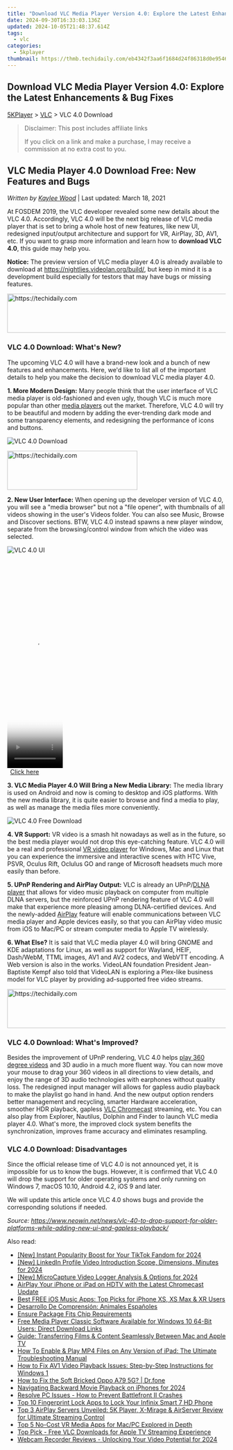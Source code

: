 ```yaml
---
title: "Download VLC Media Player Version 4.0: Explore the Latest Enhancements & Bug Fixes"
date: 2024-09-30T16:33:03.136Z
updated: 2024-10-05T21:48:37.614Z
tags:
  - vlc
categories:
  - 5kplayer
thumbnail: https://thmb.techidaily.com/eb4342f3aa6f1684d24f86318d0e954640b0c7c9aedf2dd2ccacfdac421d6e8a.jpg
---
```


## Download VLC Media Player Version 4.0: Explore the Latest Enhancements & Bug Fixes

[5KPlayer](https://tools.techidaily.com/5kplayer/products/) \> [VLC](https://tools.techidaily.com/5kplayer/products/) \> VLC 4.0 Download

>  Disclaimer: This post includes affiliate links
>
>  If you click on a link and make a purchase, I may receive a commission at no extra cost to you.
>

## VLC Media Player 4.0 Download Free: New Features and Bugs

 _Written by [Kaylee Wood](https://www.quora.com/profile/Amanda-Hu-21)_ | Last updated: March 18, 2021 

At FOSDEM 2019, the VLC developer revealed some new details about the VLC 4.0\. Accordingly, VLC 4.0 will be the next big release of VLC media player that is set to bring a whole host of new features, like new UI, redesigned input/output architecture and support for VR, AirPlay, 3D, AV1, etc. If you want to grasp more information and learn how to **download VLC 4.0**, this guide may help you.

**Notice:** The preview version of VLC media player 4.0 is already available to download at https://nightlies.videolan.org/build/, but keep in mind it is a development build especially for testors that may have bugs or missing features.

<!-- affiliate ads begin -->
<a href="https://appsumo.8odi.net/c/5597632/2049391/7443" target="_top" id="2049391">
  <img src="//a.impactradius-go.com/display-ad/7443-2049391" border="0" alt="https://techidaily.com" width="728" height="90"/>
</a>
<img height="0" width="0" src="https://appsumo.8odi.net/i/5597632/2049391/7443" style="position:absolute;visibility:hidden;" border="0" />
<!-- affiliate ads end -->

### VLC 4.0 Download: What's New?

The upcoming VLC 4.0 will have a brand-new look and a bunch of new features and enhancements. Here, we'd like to list all of the important details to help you make the decision to download VLC media player 4.0.

**1\. More Modern Design:** Many people think that the user interface of VLC media player is old-fashioned and even ugly, though VLC is much more popular than other [media players](https://tools.techidaily.com/5kplayer/video-music-player/) out the market. Therefore, VLC 4.0 will try to be beautiful and modern by adding the ever-trending dark mode and some transparency elements, and redesigning the performance of icons and buttons.

![VLC 4.0 Download](https://www.5kplayer.com/vlc/img/vlc-4-0-ui.jpg) 

<!-- affiliate ads begin -->
<a href="https://aligracehair.sjv.io/c/5597632/1896541/19272" target="_top" id="1896541">
  <img src="//a.impactradius-go.com/display-ad/19272-1896541" border="0" alt="https://techidaily.com" width="300" height="90"/>
</a>
<img height="0" width="0" src="https://aligracehair.sjv.io/i/5597632/1896541/19272" style="position:absolute;visibility:hidden;" border="0" />
<!-- affiliate ads end -->

**2\. New User Interface:** When opening up the developer version of VLC 4.0, you will see a "media browser" but not a "file opener", with thumbnails of all videos showing in the user's Videos folder. You can also see Music, Browse and Discover sections. BTW, VLC 4.0 instead spawns a new player window, separate from the browsing/control window from which the video was selected.

![VLC 4.0 UI](https://www.5kplayer.com/vlc/img/vlc-4.jpg)

<!-- affiliate ads begin -->
<span id="1993647">
					<video width="128" height="480" style="cursor:pointer"
           poster="//a.impactradius-go.com/display-clicktoplayimage/1993647.png"
           onclick="if(!this.playClicked){this.play();this.setAttribute('controls',true);this.playClicked=true;}">
	   <source src="//a.impactradius-go.com/display-ad/22993-1993647">
	   <img src="//a.impactradius-go.com/display-clicktoplayimage/1993647.png" style="border: none; height: 100%; width: 100%; object-fit: contain">
	</video>
	<div style="width:80px;text-align:center"><a href="javascript:window.open(decodeURIComponent('https%3A%2F%2Fhomestyler.sjv.io%2Fc%2F5597632%2F1993647%2F22993'), '_blank');void(0);">Click here</a></div>
</span>
<img height="0" width="0" src="https://imp.pxf.io/i/5597632/1993647/22993" style="position:absolute;visibility:hidden;" border="0" />
<!-- affiliate ads end -->

**3\. VLC Media Player 4.0 Will Bring a New Media Library:** The media library is used on Android and now is coming to desktop and iOS platforms. With the new media library, it is quite easier to browse and find a media to play, as well as manage the media files more conveniently.

![VLC 4.0 Free Download](https://www.5kplayer.com/vlc/img/vlc-4.0-library.jpg) 

**4\. VR Support:** VR video is a smash hit nowadays as well as in the future, so the best media player would not drop this eye-catching feature. VLC 4.0 will be a real and professional [VR video player](https://tools.techidaily.com/5kplayer/video-music-player/) for Windows, Mac and Linux that you can experience the immersive and interactive scenes with HTC Vive, PSVR, Oculus Rift, Oclulus GO and range of Microsoft headsets much more easily than before.

**5\. UPnP Rendering and AirPlay Output:** VLC is already an UPnP/[DLNA player](https://tools.techidaily.com/5kplayer/dlna/) that allows for video music playback on computer from multiple DLNA servers, but the reinforced UPnP rendering feature of VLC 4.0 will make that experience more pleasing among DLNA-certified devices. And the newly-added [AirPlay](https://tools.techidaily.com/5kplayer/airplay/) feature will enable communications between VLC media player and Apple devices easily, so that you can AirPlay video music from iOS to Mac/PC or stream computer media to Apple TV wirelessly.

**6\. What Else?** It is said that VLC media player 4.0 will bring GNOME and KDE adaptations for Linux, as well as support for Wayland, HEIF, Dash/WebM, TTML images, AV1 and AV2 codecs, and WebVTT encoding. A Web version is also in the works. VideoLAN foundation President Jean-Baptiste Kempf also told that VideoLAN is exploring a Plex-like business model for VLC player by providing ad-supported free video streams.

<!-- affiliate ads begin -->
<a href="https://dhgate.sjv.io/c/5597632/1172027/12108" target="_top" id="1172027">
  <img src="//a.impactradius-go.com/display-ad/12108-1172027" border="0" alt="https://techidaily.com" width="728" height="90"/>
</a>
<img height="0" width="0" src="https://dhgate.sjv.io/i/5597632/1172027/12108" style="position:absolute;visibility:hidden;" border="0" />
<!-- affiliate ads end -->

### VLC 4.0 Download: What's Improved?

Besides the improvement of UPnP rendering, VLC 4.0 helps [play 360 degree videos](https://tools.techidaily.com/5kplayer/video-music-player/) and 3D audio in a much more fluent way. You can now move your mouse to drag your 360 videos in all directions to view details, and enjoy the range of 3D audio technologies with earphones without quality loss. The redesigned input manager will allows for gapless audio playback to make the playlist go hand in hand. And the new output option renders better management and recycling, smarter Hardware acceleration, smoother HDR playback, gapless [VLC Chromecast](https://tools.techidaily.com/5kplayer/products/) streaming, etc. You can also play from Explorer, Nautilus, Dolphin and Finder to launch VLC media player 4.0\. What's more, the improved clock system benefits the synchronization, improves frame accuracy and eliminates resampling.

### VLC 4.0 Download: Disadvantages

Since the official release time of VLC 4.0 is not announced yet, it is impossible for us to know the bugs. However, it is confirmed that VLC 4.0 will drop the support for older operating systems and only running on Windows 7, macOS 10.10, Android 4.2, iOS 9 and later.

We will update this article once VLC 4.0 shows bugs and provide the corresponding solutions if needed.

_Source: https://www.neowin.net/news/vlc-40-to-drop-support-for-older-platforms-while-adding-new-ui-and-gapless-playback/_

<ins class="adsbygoogle"
     style="display:block"
     data-ad-format="autorelaxed"
     data-ad-client="ca-pub-7571918770474297"
     data-ad-slot="1223367746"></ins>

<ins class="adsbygoogle"
     style="display:block"
     data-ad-client="ca-pub-7571918770474297"
     data-ad-slot="8358498916"
     data-ad-format="auto"
     data-full-width-responsive="true"></ins>

<span class="atpl-alsoreadstyle">Also read:</span>
<div><ul>
<li><a href="https://tiktok-video-recordings.techidaily.com/new-instant-popularity-boost-for-your-tiktok-fandom-for-2024/"><u>[New] Instant Popularity Boost for Your TikTok Fandom for 2024</u></a></li>
<li><a href="https://facebook-video-files.techidaily.com/new-linkedin-profile-video-introduction-scope-dimensions-minutes-for-2024/"><u>[New] LinkedIn Profile Video Introduction Scope, Dimensions, Minutes for 2024</u></a></li>
<li><a href="https://video-capture.techidaily.com/new-microcapture-video-logger-analysis-and-options-for-2024/"><u>[New] MicroCapture Video Logger Analysis & Options for 2024</u></a></li>
<li><a href="https://media-tips.techidaily.com/airplay-your-iphone-or-ipad-on-hdtv-with-the-latest-chromecast-update/"><u>AirPlay Your iPhone or iPad on HDTV with the Latest Chromecast Update</u></a></li>
<li><a href="https://media-tips.techidaily.com/best-free-ios-music-apps-top-picks-for-iphone-xs-xs-max-and-xr-users/"><u>Best FREE iOS Music Apps: Top Picks for iPhone XS, XS Max & XR Users</u></a></li>
<li><a href="https://mondly-stories.techidaily.com/desarrollo-de-comprension-animales-espanoles/"><u>Desarrollo De Comprensión: Animales Españoles</u></a></li>
<li><a href="https://driver-install.techidaily.com/ensure-package-fits-chip-requirements/"><u>Ensure Package Fits Chip Requirements</u></a></li>
<li><a href="https://media-tips.techidaily.com/free-media-player-classic-software-available-for-windows-10-64-bit-users-direct-download-links/"><u>Free Media Player Classic Software Available for Windows 10 64-Bit Users: Direct Download Links</u></a></li>
<li><a href="https://media-tips.techidaily.com/guide-transferring-films-and-content-seamlessly-between-mac-and-apple-tv/"><u>Guide: Transferring Films & Content Seamlessly Between Mac and Apple TV</u></a></li>
<li><a href="https://media-tips.techidaily.com/how-to-enable-and-play-mp4-files-on-any-version-of-ipad-the-ultimate-troubleshooting-manual/"><u>How To Enable & Play MP4 Files on Any Version of iPad: The Ultimate Troubleshooting Manual</u></a></li>
<li><a href="https://media-tips.techidaily.com/how-to-fix-av1-video-playback-issues-step-by-step-instructions-for-windows-1/"><u>How to Fix AV1 Video Playback Issues: Step-by-Step Instructions for Windows 1</u></a></li>
<li><a href="https://fix-guide.techidaily.com/how-to-fix-the-soft-bricked-oppo-a79-5g-drfone-by-drfone-fix-android-problems-fix-android-problems/"><u>How to Fix the Soft Bricked Oppo A79 5G? | Dr.fone</u></a></li>
<li><a href="https://extra-skills.techidaily.com/navigating-backward-movie-playback-on-iphones-for-2024/"><u>Navigating Backward Movie Playback on iPhones for 2024</u></a></li>
<li><a href="https://win-answers.techidaily.com/resolve-pc-issues-how-to-prevent-battlefront-ii-crashes/"><u>Resolve PC Issues - How to Prevent Battlefront II Crashes</u></a></li>
<li><a href="https://unlock-android.techidaily.com/top-10-fingerprint-lock-apps-to-lock-your-infinix-smart-7-hd-phone-by-drfone-android/"><u>Top 10 Fingerprint Lock Apps to Lock Your Infinix Smart 7 HD Phone</u></a></li>
<li><a href="https://media-tips.techidaily.com/top-3-airplay-servers-unveiled-5k-player-x-mirage-and-airserver-review-for-ultimate-streaming-control/"><u>Top 3 AirPlay Servers Unveiled: 5K Player, X-Mirage & AirServer Review for Ultimate Streaming Control</u></a></li>
<li><a href="https://media-tips.techidaily.com/top-5-no-cost-vr-media-apps-for-macpc-explored-in-depth/"><u>Top 5 No-Cost VR Media Apps for Mac/PC Explored in Depth</u></a></li>
<li><a href="https://media-tips.techidaily.com/top-pick-free-vlc-downloads-for-apple-tv-streaming-experience/"><u>Top Pick - Free VLC Downloads for Apple TV Streaming Experience</u></a></li>
<li><a href="https://digital-screen-recording.techidaily.com/webcam-recorder-reviews-unlocking-your-video-potential-for-2024/"><u>Webcam Recorder Reviews - Unlocking Your Video Potential for 2024</u></a></li>
</ul></div>

